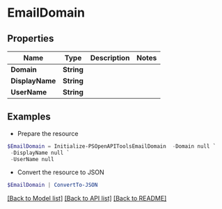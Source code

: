# EmailDomain
## Properties

Name | Type | Description | Notes
------------ | ------------- | ------------- | -------------
**Domain** | **String** |  | 
**DisplayName** | **String** |  | 
**UserName** | **String** |  | 

## Examples

- Prepare the resource
```powershell
$EmailDomain = Initialize-PSOpenAPIToolsEmailDomain  -Domain null `
 -DisplayName null `
 -UserName null
```

- Convert the resource to JSON
```powershell
$EmailDomain | ConvertTo-JSON
```

[[Back to Model list]](../README.md#documentation-for-models) [[Back to API list]](../README.md#documentation-for-api-endpoints) [[Back to README]](../README.md)

